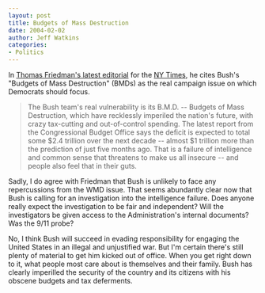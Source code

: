 ```yaml
---
layout: post
title: Budgets of Mass Destruction
date: 2004-02-02
author: Jeff Watkins
categories:
- Politics
---
```


In <a href="http://nytimes.com/2004/02/01/opinion/01FRIE.html?8hpib">Thomas Friedman's latest editorial</a> for the <a href="http://nytimes.com">NY Times</a>, he cites Bush's "Budgets of Mass Destruction" (BMDs) as the real campaign issue on which Democrats should focus.

> The Bush team's real vulnerability is its B.M.D. -- Budgets of Mass Destruction, which have recklessly imperiled the nation's future, with crazy tax-cutting and out-of-control spending. The latest report from the Congressional Budget Office says the deficit is expected to total some $2.4 trillion over the next decade -- almost $1 trillion more than the prediction of just five months ago. That is a failure of intelligence and common sense that threatens to make us all insecure -- and people also feel that in their guts.

Sadly, I do agree with Friedman that Bush is unlikely to face any repercussions from the WMD issue. That seems abundantly clear now that Bush is calling for an investigation into the intelligence failure. Does anyone really expect the investigation to be fair and independent? Will the investigators be given access to the Administration's internal documents? Was the 9/11 probe?

No, I think Bush will succeed in evading responsibility for engaging the United States in an illegal and unjustified war. But I'm certain there's still plenty of material to get him kicked out of office. When you get right down to it, what people most care about is themselves and their family. Bush has clearly imperilled the security of the country and its citizens with his obscene budgets and tax deferments.
